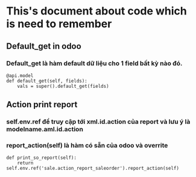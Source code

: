 # This's document about code which is need to remember
## Default_get in odoo
### Default_get là hàm default dữ liệu cho 1 field bất kỳ nào đó. 

    @api.model
    def default_get(self, fields):
        vals = super().default_get(fields)

## Action print report
### self.env.ref để truy cập tới xml.id.action của report và lưu ý là modelname.aml.id.action
### report_action(self) là hàm có sẵn của odoo và overrite
    def print_so_report(self):
        return self.env.ref('sale.action_report_saleorder').report_action(self)
